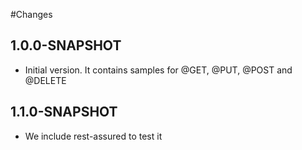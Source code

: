 #Changes

## 1.0.0-SNAPSHOT

- Initial version. It contains samples for @GET, @PUT, @POST and @DELETE

## 1.1.0-SNAPSHOT

- We include rest-assured to test it